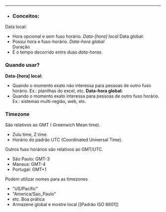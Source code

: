 - - -
- ### Conceitos:
Data local:
- Hora opcional e sem fuso horário. *Data-[hora] local*
Data global:
- Possui hora e fuso-horário.  *Data-hora global*  
Duração
- É o tempo decorrido entre duas *data-horas*.

### Quando usar?

**Data-[hora] local:**
- Quando o momento exato não interessa para pessoas de outro fuso horário. Ex.: planilhas do excel, etc.
**Data-hora global:**
- Quando o momento exato interessa para pessoas de outro fuso horário. Ex.: sistemas multi-região, web, etc.
### Timezone

São relativos ao GMT ( Greenwich Mean time). 
-  Zulu time, Z time. 
- Horário do padrão UTC (Coordinated Universal Time).

Outros fuso horários são relativos ao GMT/UTC.
- São Paulo: GMT-3
- Manaus: GMT-4
- Portugal: GMT+1

Podem utilizar nomes para as timezones
- "US/Pacific"
- "America/Sao_Paulo"
- etc.
Boa prática
- Armazene global e mostre local
[[Padrão ISO 8601]]